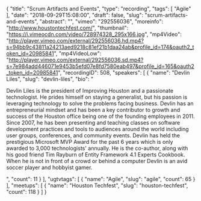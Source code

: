 {
  "title": "Scrum Artifacts and Events",
  "type": "recording",
  "tags": [
    "Agile"
  ],
  "date": "2018-09-29T15:08:00",
  "draft": false,
  "slug": "scrum-artifacts-and-events",
  "abstract": "",
  "vimeo": "292556036",
  "moreinfo": "http://www.houstontechfest.com/",
  "thumbnail": "https://i.vimeocdn.com/video/728974328_295x166.jpg",
  "mp4Video": "http://player.vimeo.com/external/292556036.hd.mp4?s=94bb9c43811a24213aed9218c81ef21b1daa24ab&profile_id=174&oauth2_token_id=20985841",
  "mp4VideoLow": "http://player.vimeo.com/external/292556036.sd.mp4?s=7e984add446071e9453b5efd07e8fd7580eab497&profile_id=165&oauth2_token_id=20985841",
  "recordingID": 508,
  "speakers": [
    {
      "name": "Devlin Liles",
      "slug": "devlin-liles",
      "bio": "<p>Devlin Liles is the president of Improving Houston and a passionate technologist. He prides himself on staying a generalist, but his passion is leveraging technology to solve the problems facing business. Devlin has an entrepreneurial mindset and has been a key contributor to growth and success of the Houston office being one of the founding employees in 2011. Since 2007, he has been presenting and teaching classes on software development practices and tools to audiences around the world including user groups, conferences, and community events. Devlin has held the prestigious Microsoft MVP Award for the past 6 years which is only awarded to 3,000 technologists' annually. He is the co-author, along with his good friend Tim Rayburn of Entity Framework 4.1 Experts Cookbook. When he is not in front of a crowd or behind a computer Devlin is an avid soccer player and hobbyist gamer.</p>",
      "count": 11
    }
  ],
  "ugtvtags": [
    {
      "name": "Agile",
      "slug": "agile",
      "count": 65
    }
  ],
  "meetups": [
    {
      "name": "Houston Techfest",
      "slug": "houston-techfest",
      "count": 118
    }
  ]
}